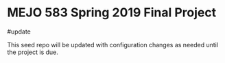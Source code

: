 # MEJO 583 Spring 2019 Final Project

#update

This seed repo will be updated with configuration changes as needed until the project is due.
